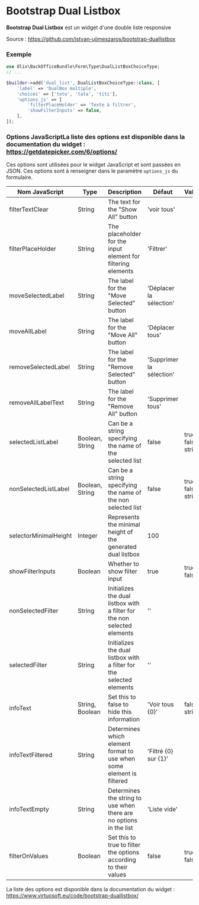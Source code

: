 Bootstrap Dual Listbox
================================================================================

**Bootstrap Dual Listbox** est un widget d'une double liste responsive 

Source : https://github.com/istvan-ujjmeszaros/bootstrap-duallistbox

### Exemple

~~~ php
use Olix\BackOfficeBundle\Form\Type\DualListBoxChoiceType;
// ...

$builder->add('dual_list', DualListBoxChoiceType::class, [
    'label' => 'DualBox multiple',
    'choices' => ['toto', 'tata', 'titi'],
    'options_js' => [
        'filterPlaceHolder' => 'Texte à filtrer',
        'showFilterInputs' => false,
    ],
]);
~~~

### Options JavaScriptLa liste des options est disponible dans la documentation du widget : https://getdatepicker.com/6/options/

Ces options sont utilisées pour le widget JavaScript et sont passées en JSON.
Ces options sont à renseigner dans le paramètre `options_js` du formulaire.

| Nom JavaScript        | Type            | Description                                                              | Défaut                   | Valeurs 
|-----------------------|-----------------|--------------------------------------------------------------------------|--------------------------|-
| filterTextClear       | String          | The text for the "Show All" button                                       | 'voir tous'              |
| filterPlaceHolder     | String          | The placeholder for the input element for filtering elements             | 'Filtrer'                |
| moveSelectedLabel     | String          | The label for the "Move Selected" button                                 | 'Déplacer la sélection'  |
| moveAllLabel          | String          | The label for the "Move All" button                                      | 'Déplacer tous'          |
| removeSelectedLabel   | String          | The label for the "Remove Selected" button                               | 'Supprimer la sélection' |
| removeAllLabelText    | String          | The label for the "Remove All" button                                    | 'Supprimer tous'         |
| selectedListLabel     | Boolean, String | Can be a string specifying the name of the selected list                 | false                    | true, false, string
| nonSelectedListLabel  | Boolean, String | Can be a string specifying the name of the non selected list             | false                    | true, false, string
| selectorMinimalHeight | Integer         | Represents the minimal height of the generated dual listbox              | 100                      |
| showFilterInputs      | Boolean         | Whether to show filter input                                             | true                     | true, false
| nonSelectedFilter     | String          | Initializes the dual listbox with a filter for the non selected elements | ''                       |
| selectedFilter        | String          | Initializes the dual listbox with a filter for the selected elements     | ''                       |
| infoText              | String, Boolean | Set this to false to hide this information                               | 'Voir tous {0}'          | false, string
| infoTextFiltered      | String          | Determines which element format to use when some element is filtered     | '<span class="badge badge-warning">Filtré</span> {0} sur {1}' |
| infoTextEmpty         | String          | Determines the string to use when there are no options in the list       | 'Liste vide'             |
| filterOnValues        | Boolean         | Set this to true to filter the options according to their values         | false                    | true, false

La liste des options est disponible dans la documentation du widget : https://www.virtuosoft.eu/code/bootstrap-duallistbox/
